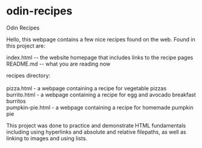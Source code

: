 # odin-recipes

Odin Recipes

Hello, this webpage contains a few nice recipes found on the web. 
Found in this project are:

index.html -- the website homepage that includes links to the recipe pages
README.md  -- what you are reading now

recipes directory: <br />  
pizza.html - a webpage containing a recipe for vegetable pizzas <br />
burrito.html - a webpage containing a recipe for egg and avocado breakfast burritos <br />
pumpkin-pie.html - a webpage containing a recipe for homemade pumpkin pie <br />

This project was done to practice and demonstrate HTML fundamentals including using hyperlinks and absolute and relative filepaths, as well as linking to images and using lists.
